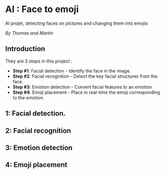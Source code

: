 # AI : Face to emoji
AI projet, detecting faces on pictures and changing them into emojis

*By Thomas and Martin*

## Introduction 
They are 3 steps in this project : 

* **Step #1**: Facial detection - Identify the face in the image.
* **Step #2**: Facial recognition - Detect the key facial structures from the face.
* **Step #3**: Emotion detection - Convert facial features to an emotion
* **Step #4**: Emoji placement - Place in real-time the emoji corresponding to the emotion.


## 1: Facial detection.


## 2: Facial recognition


## 3: Emotion detection


## 4: Emoji placement